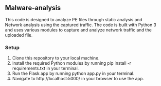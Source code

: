 ## Malware-analysis

This code is designed to analyze PE files through static analysis and Network analysis using the captured traffic.
The code is built with Python 3 and uses various modules to capture and analyze network traffic and the uploaded file.

### Setup
1. Clone this repository to your local machine.
2. Install the required Python modules by running pip install -r requirements.txt in your terminal.
3. Run the Flask app by running python app.py in your terminal.
4. Navigate to http://localhost:5000/ in your browser to use the app.
